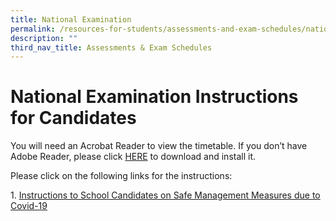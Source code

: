 ```yaml
---
title: National Examination
permalink: /resources-for-students/assessments-and-exam-schedules/national-examination/permalink/
description: ""
third_nav_title: Assessments & Exam Schedules
---
```

National Examination Instructions for Candidates
================================================

You will need an Acrobat Reader to view the timetable. If you don’t have Adobe Reader, please click [HERE](http://get.adobe.com/uk/reader/) to download and install it.

Please click on the following links for the instructions:

1\.  [Instructions to School Candidates on Safe Management Measures due to Covid-19](/files/2021-GCE-Instructions-to-Sch-Candidates_10-Oct-vF.pdf)